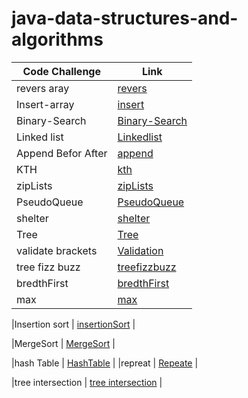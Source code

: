 # java-data-structures-and-algorithms

| Code Challenge | Link |
|----------------|------|
| revers aray    |[revers](challenge/readme.md)|
| Insert-array   | [insert](day2/day2ch.md)|
| Binary-Search  |[Binary-Search](day3/d3.md)|
| Linked list  | [Linkedlist](linked/day5.md)|
| Append Befor After | [append](linked/day5.md)|
| KTH  | [kth](day7/d7.md)|
|  zipLists     |      [zipLists](day8/d8.md)      |
| PseudoQueue   |   [PseudoQueue](day11/d11.md)      |
| shelter     | [shelter](day12/d12.md)      |
| Tree     | [Tree](day15/d15.md)      |
|  validate brackets  | [Validation](day13/d13.md)      |
|  tree fizz buzz  | [treefizzbuzz](day18/d18.md)      |
|  bredthFirst | [bredthFirst](day17/d17.md)      |
| max | [max](day16/d16.md)      |

|Insertion sort | [insertionSort](sort/readme/d26.md)      |

|MergeSort | [MergeSort](sort/readme/d26.md)      |

|hash Table | [HashTable](day30/d30.md)      |
|repreat | [Repeate](day31/d31.md)      |

|tree intersection | [tree intersection](day32/d32.md)      |


